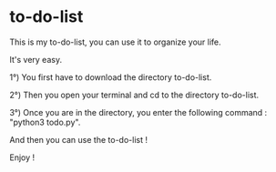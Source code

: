 # to-do-list
This is my to-do-list, you can use it to organize your life.

It's very easy.
 
1°) You first have to download the directory to-do-list. 

2°) Then you open your terminal and cd to the directory to-do-list. 

3°) Once you are in the directory, you enter the following command : "python3 todo.py".

And then you can use the to-do-list !

Enjoy !
